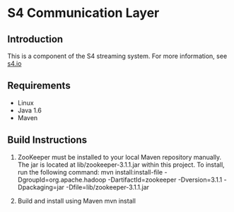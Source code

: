 S4 Communication Layer
======================

Introduction
------------
This is a component of the S4 streaming system. For more information, see [s4.io](http://s4.io)

Requirements
------------

* Linux
* Java 1.6
* Maven

Build Instructions
------------------

1. ZooKeeper must be installed to your local Maven repository manually. The jar is located at
   lib/zookeeper-3.1.1.jar within this project. To install, run the following command:
        mvn install:install-file -DgroupId=org.apache.hadoop -DartifactId=zookeeper -Dversion=3.1.1 -Dpackaging=jar -Dfile=lib/zookeeper-3.1.1.jar

2. Build and install using Maven
        mvn install
